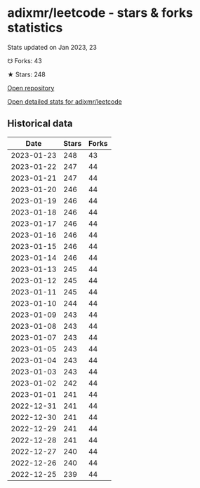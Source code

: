 # adixmr/leetcode - stars & forks statistics

Stats updated on Jan 2023, 23

☋ Forks: 43

★ Stars: 248

[Open repository](https://github.com/adixmr/leetcode)

[Open detailed stats for adixmr/leetcode](https://reviewgithub.com/rep/adixmr/leetcode)

## Historical data
| Date | Stars | Forks |
|------|-------|-------|
| 2023-01-23 | 248 | 43 | 
| 2023-01-22 | 247 | 44 | 
| 2023-01-21 | 247 | 44 | 
| 2023-01-20 | 246 | 44 | 
| 2023-01-19 | 246 | 44 | 
| 2023-01-18 | 246 | 44 | 
| 2023-01-17 | 246 | 44 | 
| 2023-01-16 | 246 | 44 | 
| 2023-01-15 | 246 | 44 | 
| 2023-01-14 | 246 | 44 | 
| 2023-01-13 | 245 | 44 | 
| 2023-01-12 | 245 | 44 | 
| 2023-01-11 | 245 | 44 | 
| 2023-01-10 | 244 | 44 | 
| 2023-01-09 | 243 | 44 | 
| 2023-01-08 | 243 | 44 | 
| 2023-01-07 | 243 | 44 | 
| 2023-01-05 | 243 | 44 | 
| 2023-01-04 | 243 | 44 | 
| 2023-01-03 | 243 | 44 | 
| 2023-01-02 | 242 | 44 | 
| 2023-01-01 | 241 | 44 | 
| 2022-12-31 | 241 | 44 | 
| 2022-12-30 | 241 | 44 | 
| 2022-12-29 | 241 | 44 | 
| 2022-12-28 | 241 | 44 | 
| 2022-12-27 | 240 | 44 | 
| 2022-12-26 | 240 | 44 | 
| 2022-12-25 | 239 | 44 | 

